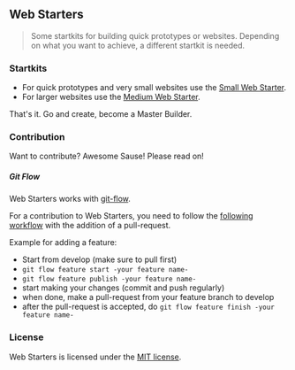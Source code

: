 ## Web Starters

> Some startkits for building quick prototypes or websites. Depending on what you want to achieve, a different startkit is needed.


### Startkits
- For quick prototypes and very small websites use the [Small Web Starter](small-web-starter/).
- For larger websites use the [Medium Web Starter](medium-web-starter/).

That's it. Go and create, become a Master Builder.

### Contribution

Want to contribute? Awesome Sause! Please read on!

##### Git Flow
Web Starters works with [git-flow](https://github.com/nvie/gitflow).

For a contribution to Web Starters, you need to follow the [following workflow](https://github.com/nvie/gitflow#initialization) with the addition of a pull-request.

Example for adding a feature:

- Start from develop (make sure to pull first)
- `git flow feature start -your feature name-`
- `git flow feature publish -your feature name-`
- start making your changes (commit and push regularly)
- when done, make a pull-request from your feature branch to develop
- after the pull-request is accepted, do `git flow feature finish -your feature name-`


### License
Web Starters is licensed under the [MIT license](http://opensource.org/licenses/MIT).
